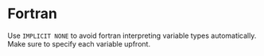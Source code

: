 # Fortran

Use `IMPLICIT NONE` to avoid fortran interpreting variable types automatically. Make sure to specify each variable upfront.
